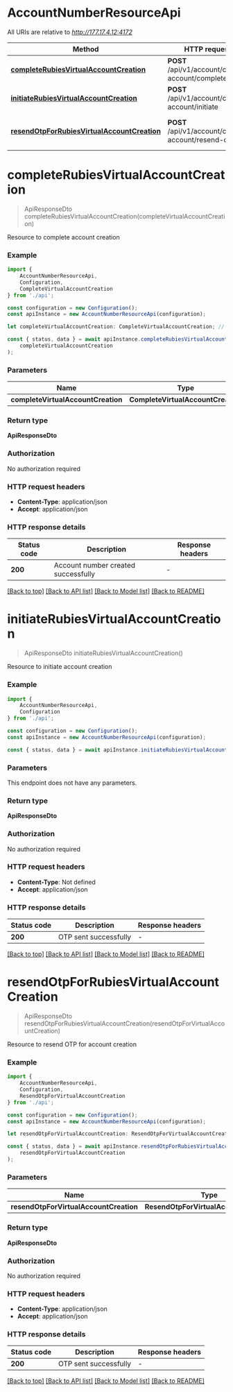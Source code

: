 # AccountNumberResourceApi

All URIs are relative to *http://177.17.4.12:4172*

|Method | HTTP request | Description|
|------------- | ------------- | -------------|
|[**completeRubiesVirtualAccountCreation**](#completerubiesvirtualaccountcreation) | **POST** /api/v1/account/create-account/complete | Complete account creation|
|[**initiateRubiesVirtualAccountCreation**](#initiaterubiesvirtualaccountcreation) | **POST** /api/v1/account/create-account/initiate | Initiate account creation|
|[**resendOtpForRubiesVirtualAccountCreation**](#resendotpforrubiesvirtualaccountcreation) | **POST** /api/v1/account/create-account/resend-otp | Resend OTP for account creation|

# **completeRubiesVirtualAccountCreation**
> ApiResponseDto completeRubiesVirtualAccountCreation(completeVirtualAccountCreation)

Resource to complete account creation

### Example

```typescript
import {
    AccountNumberResourceApi,
    Configuration,
    CompleteVirtualAccountCreation
} from './api';

const configuration = new Configuration();
const apiInstance = new AccountNumberResourceApi(configuration);

let completeVirtualAccountCreation: CompleteVirtualAccountCreation; //

const { status, data } = await apiInstance.completeRubiesVirtualAccountCreation(
    completeVirtualAccountCreation
);
```

### Parameters

|Name | Type | Description  | Notes|
|------------- | ------------- | ------------- | -------------|
| **completeVirtualAccountCreation** | **CompleteVirtualAccountCreation**|  | |


### Return type

**ApiResponseDto**

### Authorization

No authorization required

### HTTP request headers

 - **Content-Type**: application/json
 - **Accept**: application/json


### HTTP response details
| Status code | Description | Response headers |
|-------------|-------------|------------------|
|**200** | Account number created successfully |  -  |

[[Back to top]](#) [[Back to API list]](../README.md#documentation-for-api-endpoints) [[Back to Model list]](../README.md#documentation-for-models) [[Back to README]](../README.md)

# **initiateRubiesVirtualAccountCreation**
> ApiResponseDto initiateRubiesVirtualAccountCreation()

Resource to initiate account creation

### Example

```typescript
import {
    AccountNumberResourceApi,
    Configuration
} from './api';

const configuration = new Configuration();
const apiInstance = new AccountNumberResourceApi(configuration);

const { status, data } = await apiInstance.initiateRubiesVirtualAccountCreation();
```

### Parameters
This endpoint does not have any parameters.


### Return type

**ApiResponseDto**

### Authorization

No authorization required

### HTTP request headers

 - **Content-Type**: Not defined
 - **Accept**: application/json


### HTTP response details
| Status code | Description | Response headers |
|-------------|-------------|------------------|
|**200** | OTP sent successfully |  -  |

[[Back to top]](#) [[Back to API list]](../README.md#documentation-for-api-endpoints) [[Back to Model list]](../README.md#documentation-for-models) [[Back to README]](../README.md)

# **resendOtpForRubiesVirtualAccountCreation**
> ApiResponseDto resendOtpForRubiesVirtualAccountCreation(resendOtpForVirtualAccountCreation)

Resource to resend OTP for account creation

### Example

```typescript
import {
    AccountNumberResourceApi,
    Configuration,
    ResendOtpForVirtualAccountCreation
} from './api';

const configuration = new Configuration();
const apiInstance = new AccountNumberResourceApi(configuration);

let resendOtpForVirtualAccountCreation: ResendOtpForVirtualAccountCreation; //

const { status, data } = await apiInstance.resendOtpForRubiesVirtualAccountCreation(
    resendOtpForVirtualAccountCreation
);
```

### Parameters

|Name | Type | Description  | Notes|
|------------- | ------------- | ------------- | -------------|
| **resendOtpForVirtualAccountCreation** | **ResendOtpForVirtualAccountCreation**|  | |


### Return type

**ApiResponseDto**

### Authorization

No authorization required

### HTTP request headers

 - **Content-Type**: application/json
 - **Accept**: application/json


### HTTP response details
| Status code | Description | Response headers |
|-------------|-------------|------------------|
|**200** | OTP sent successfully |  -  |

[[Back to top]](#) [[Back to API list]](../README.md#documentation-for-api-endpoints) [[Back to Model list]](../README.md#documentation-for-models) [[Back to README]](../README.md)

